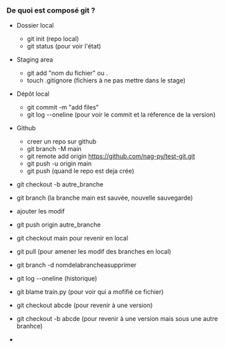 ### De quoi est composé git ?

- Dossier local
	- git init (repo local)
	- git status (pour voir l'état)
- Staging area
	- git add "nom du fichier" ou .
	- touch .gitignore (fichiers à ne pas mettre dans le stage)
- Dépôt local
	- git commit -m "add files"
	- git log --oneline (pour voir le commit et la réference de la version)
- Github
	- creer un repo sur github
	- git branch -M main
	- git remote add origin https://github.com/nag-py/test-git.git
	- git push -u origin main
	- git push (quand le repo est deja crée)

- git checkout -b autre_branche
- git branch (la branche main est sauvée, nouvelle sauvegarde)
- ajouter les modif
- git push origin autre_branche
- git checkout main pour revenir en local
- git pull (pour amener les modif des branches en local)
- git branch -d nomdelabrancheasupprimer
- git log --oneline (historique)
- git blame train.py (pour voir qui a mofifié ce fichier)
- git checkout abcde (pour revenir à une version)
- git checkout -b abcde  (pour revenir à une version mais sous une autre branhce)
- 